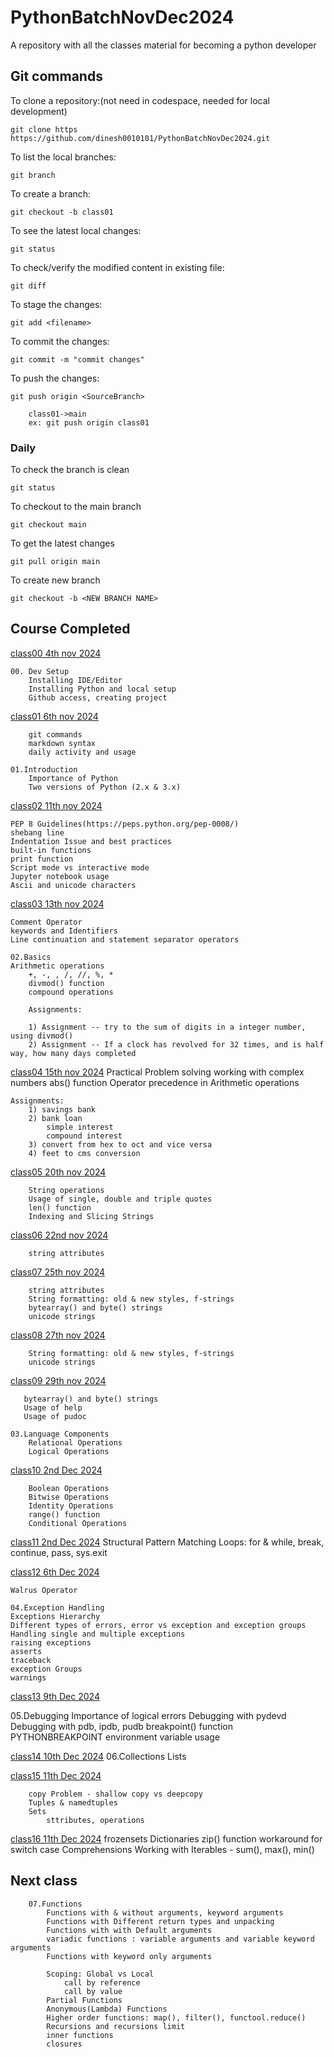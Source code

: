 # PythonBatchNovDec2024

A repository with all the classes material for becoming a python developer

## Git commands

To clone a repository:(not need in codespace, needed for local development)

    git clone https https://github.com/dinesh0010101/PythonBatchNovDec2024.git

To list the local branches:

    git branch

To create a branch:

    git checkout -b class01

To see the latest local changes:

    git status

To check/verify the modified content in existing file:

    git diff

To stage the changes:

    git add <filename>

To commit the changes:

    git commit -m "commit changes"

To push the changes:

    git push origin <SourceBranch>

        class01->main
        ex: git push origin class01

### Daily 

To check the branch is clean

    git status

To checkout to the main branch

    git checkout main

To get the latest changes

    git pull origin main

To create new branch

    git checkout -b <NEW BRANCH NAME>

## Course Completed

[class00 4th nov 2024](zoomrecordinglink)

    00. Dev Setup
        Installing IDE/Editor
        Installing Python and local setup
        Github access, creating project

[class01 6th nov 2024](zoomrecordinglink)

        git commands
        markdown syntax
        daily activity and usage

    01.Introduction
        Importance of Python
        Two versions of Python (2.x & 3.x)

[class02 11th nov 2024](zoomrecordinglink)

    PEP 8 Guidelines(https://peps.python.org/pep-0008/)
    shebang line
    Indentation Issue and best practices
    built-in functions
    print function
    Script mode vs interactive mode
    Jupyter notebook usage
    Ascii and unicode characters
	

[class03 13th nov 2024](zoomrecordinglink)

    Comment Operator
    keywords and Identifiers
    Line continuation and statement separator operators

    02.Basics
    Arithmetic operations
        +, -, , /, //, %, *
        divmod() function
        compound operations 
        
        Assignments:

        1) Assignment -- try to the sum of digits in a integer number, using divmod()
        2) Assignment -- If a clock has revolved for 32 times, and is half way, how many days completed


        
[class04 15th nov 2024](zoomrecordinglink)
        Practical Problem solving
        working with complex numbers
        abs() function
        Operator precedence in Arithmetic operations


    Assignments:
        1) savings bank
        2) bank loan
            simple interest
            compound interest
        3) convert from hex to oct and vice versa
        4) feet to cms conversion



[class05 20th nov 2024](zoomrecordinglink)

        String operations
        Usage of single, double and triple quotes
        len() function
        Indexing and Slicing Strings

[class06 22nd nov 2024](zoomrecordinglink)

        string attributes

[class07 25th nov 2024](zoomrecordinglink)

        string attributes
        String formatting: old & new styles, f-strings
        bytearray() and byte() strings
        unicode strings


[class08 27th nov 2024](zoomrecordinglink)

        String formatting: old & new styles, f-strings
        unicode strings


[class09 29th nov 2024](zoomrecordinglink)

       bytearray() and byte() strings
       Usage of help
       Usage of pudoc

    03.Language Components
        Relational Operations
        Logical Operations


[class10 2nd Dec 2024](zoomrecordinglink)

        Boolean Operations
        Bitwise Operations
        Identity Operations
        range() function
        Conditional Operations

[class11 2nd Dec 2024](zoomrecordinglink)
        Structural Pattern Matching
        Loops: for & while, break, continue, pass, sys.exit


[class12 6th Dec 2024](zoomrecordinglink)
        
    Walrus Operator

    04.Exception Handling
    Exceptions Hierarchy
    Different types of errors, error vs exception and exception groups
    Handling single and multiple exceptions
    raising exceptions
    asserts
    traceback
    exception Groups
    warnings

[class13 9th Dec 2024](zoomrecordinglink)

05.Debugging
	Importance of logical errors
	Debugging with pydevd
	Debugging with pdb, ipdb, pudb
	breakpoint() function
	PYTHONBREAKPOINT environment variable usage

[class14 10th Dec 2024](zoomrecordinglink)
    06.Collections
        Lists
        
[class15 11th Dec 2024](zoomrecordinglink)

        copy Problem - shallow copy vs deepcopy
        Tuples & namedtuples
        Sets
            sttributes, operations

[class16 11th Dec 2024](zoomrecordinglink)
        frozensets
        Dictionaries
            zip() function
            workaround for switch case
        Comprehensions
        Working with Iterables - sum(), max(), min()

## Next class

        07.Functions
            Functions with & without arguments, keyword arguments
            Functions with Different return types and unpacking
            Functions with with Default arguments
            variadic functions : variable arguments and variable keyword arguments
            Functions with keyword only arguments

            Scoping: Global vs Local
                call by reference
                call by value
            Partial Functions
            Anonymous(Lambda) Functions
            Higher order functions: map(), filter(), functool.reduce()
            Recursions and recursions limit
            inner functions
            closures